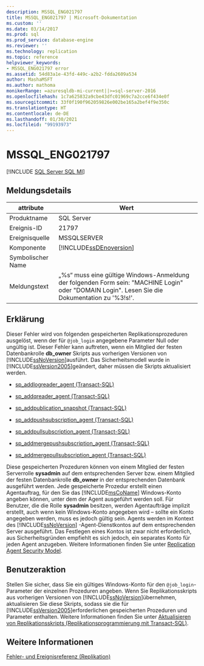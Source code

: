 ```yaml
---
description: MSSQL_ENG021797
title: MSSQL_ENG021797 | Microsoft-Dokumentation
ms.custom: ''
ms.date: 03/14/2017
ms.prod: sql
ms.prod_service: database-engine
ms.reviewer: ''
ms.technology: replication
ms.topic: reference
helpviewer_keywords:
- MSSQL_ENG021797 error
ms.assetid: 54d83a1e-43fd-449c-a2b2-fdda2609a534
author: MashaMSFT
ms.author: mathoma
monikerRange: =azuresqldb-mi-current||>=sql-server-2016
ms.openlocfilehash: 1c7a625832a9cbe43dfc01969c7a2cce6f434e0f
ms.sourcegitcommit: 33f0f190f962059826e002be165a2bef4f9e350c
ms.translationtype: HT
ms.contentlocale: de-DE
ms.lasthandoff: 01/30/2021
ms.locfileid: "99193973"
---
```

# <a name="mssql_eng021797"></a>MSSQL_ENG021797
[!INCLUDE [SQL Server SQL MI](../../includes/applies-to-version/sql-asdbmi.md)]
    
## <a name="message-details"></a>Meldungsdetails  
  
|attribute|Wert|  
|-|-|  
|Produktname|SQL Server|  
|Ereignis-ID|21797|  
|Ereignisquelle|MSSQLSERVER|  
|Komponente|[!INCLUDE[ssDEnoversion](../../includes/ssdenoversion-md.md)]|  
|Symbolischer Name||  
|Meldungstext|„%s“ muss eine gültige Windows-Anmeldung der folgenden Form sein: "MACHINE Login" oder "DOMAIN Login". Lesen Sie die Dokumentation zu '%3!s!'.|  
  
## <a name="explanation"></a>Erklärung  
 Dieser Fehler wird von folgenden gespeicherten Replikationsprozeduren ausgelöst, wenn der für `@job_login` angegebene Parameter Null oder ungültig ist. Dieser Fehler kann auftreten, wenn ein Mitglied der festen Datenbankrolle **db_owner** Skripts aus vorherigen Versionen von [!INCLUDE[ssNoVersion](../../includes/ssnoversion-md.md)]ausführt. Das Sicherheitsmodell wurde in [!INCLUDE[ssVersion2005](../../includes/ssversion2005-md.md)]geändert, daher müssen die Skripts aktualisiert werden.  
  
-   [sp_addlogreader_agent &#40;Transact-SQL&#41;](../../relational-databases/system-stored-procedures/sp-addlogreader-agent-transact-sql.md)  
  
-   [sp_addqreader_agent &#40;Transact-SQL&#41;](../../relational-databases/system-stored-procedures/sp-addqreader-agent-transact-sql.md)  
  
-   [sp_addpublication_snapshot &#40;Transact-SQL&#41;](../../relational-databases/system-stored-procedures/sp-addpublication-snapshot-transact-sql.md)  
  
-   [sp_addpushsubscription_agent &#40;Transact-SQL&#41;](../../relational-databases/system-stored-procedures/sp-addpushsubscription-agent-transact-sql.md)  
  
-   [sp_addpullsubscription_agent &#40;Transact-SQL&#41;](../../relational-databases/system-stored-procedures/sp-addpullsubscription-agent-transact-sql.md)  
  
-   [sp_addmergepushsubscription_agent &#40;Transact-SQL&#41;](../../relational-databases/system-stored-procedures/sp-addmergepushsubscription-agent-transact-sql.md)  
  
-   [sp_addmergepullsubscription_agent &#40;Transact-SQL&#41;](../../relational-databases/system-stored-procedures/sp-addmergepullsubscription-agent-transact-sql.md)  
  
 Diese gespeicherten Prozeduren können von einem Mitglied der festen Serverrolle **sysadmin** auf dem entsprechenden Server bzw. einem Mitglied der festen Datenbankrolle **db_owner** in der entsprechenden Datenbank ausgeführt werden. Jede gespeicherte Prozedur erstellt einen Agentauftrag, für den Sie das [!INCLUDE[msCoName](../../includes/msconame-md.md)] Windows-Konto angeben können, unter dem der Agent ausgeführt werden soll. Für Benutzer, die die Rolle **sysadmin** besitzen, werden Agentaufträge implizit erstellt, auch wenn kein Windows-Konto angegeben wird – sollte ein Konto angegeben werden, muss es jedoch gültig sein. Agents werden im Kontext des [!INCLUDE[ssNoVersion](../../includes/ssnoversion-md.md)] -Agent-Dienstkontos auf dem entsprechenden Server ausgeführt. Das Festlegen eines Kontos ist zwar nicht erforderlich, aus Sicherheitsgründen empfiehlt es sich jedoch, ein separates Konto für jeden Agent anzugeben. Weitere Informationen finden Sie unter [Replication Agent Security Model](../../relational-databases/replication/security/replication-agent-security-model.md).  
  
## <a name="user-action"></a>Benutzeraktion  
 Stellen Sie sicher, dass Sie ein gültiges Windows-Konto für den `@job_login`-Parameter der einzelnen Prozeduren angeben. Wenn Sie Replikationsskripts aus vorherigen Versionen von [!INCLUDE[ssNoVersion](../../includes/ssnoversion-md.md)]übernehmen, aktualisieren Sie diese Skripts, sodass sie die für [!INCLUDE[ssVersion2005](../../includes/ssversion2005-md.md)]erforderlichen gespeicherten Prozeduren und Parameter enthalten. Weitere Informationen finden Sie unter [Aktualisieren von Replikationsskripts &#40;Replikationsprogrammierung mit Transact-SQL&#41;](../../relational-databases/replication/administration/upgrade-replication-scripts-replication-transact-sql-programming.md).  
  
## <a name="see-also"></a>Weitere Informationen  
 [Fehler- und Ereignisreferenz &#40;Replikation&#41;](../../relational-databases/replication/errors-and-events-reference-replication.md)  
  
  
